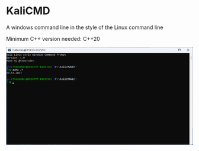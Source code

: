 # KaliCMD

A windows command line in the style of the Linux command line

Minimum C++ version needed: C++20

![KaliCMD Image](https://github.com/twdtech/twdtech/blob/main/imgs/KaliCMD.png)
